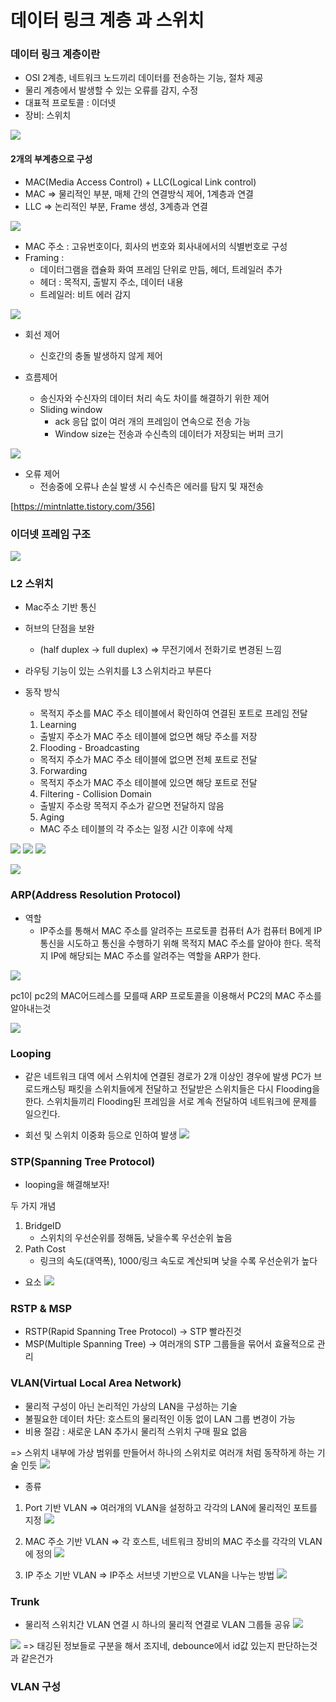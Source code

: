 # 데이터 링크 계층 과 스위치

### 데이터 링크 계층이란 
* OSI 2계층, 네트워크 노드끼리 데이터를 전송하는 기능, 절차 제공
* 물리 계층에서 발생할 수 있는 오류를 감지, 수정
* 대표적 프로토콜 : 이더넷
* 장비: 스위치

![](2021-12-28-21-38-06.png)

#### 2개의 부계층으로 구성
* MAC(Media Access Control) + LLC(Logical Link control)
* MAC => 물리적인 부분, 매체 간의 연결방식 제어, 1계층과 연결
* LLC => 논리적인 부분, Frame 생성, 3계층과 연결

![](2021-12-28-21-40-11.png)

* MAC 주소 : 고유번호이다, 회사의 번호와 회사내에서의 식별번호로 구성
* Framing :
  * 데이터그램을 캡슐화 화여 프레임 단위로 만듬, 헤더, 트레일러 추가
  * 헤더 : 목적지, 출발지 주소, 데이터 내용
  * 트레일러: 비트 에러 감지

![](2021-12-28-21-42-16.png)

* 회선 제어
  * 신호간의 충돌 발생하지 않게 제어

* 흐름제어
  * 송신자와 수신자의 데이터 처리 속도 차이를 해결하기 위한 제어
  * Sliding window
    * ack 응답 없이 여러 개의 프레임이 연속으로 전송 가능
    * Window size는 전송과 수신측의 데이터가 저장되는 버퍼 크기

![](2021-12-28-21-48-45.png)

* 오류 제어
  * 전송중에 오류나 손실 발생 시 수신측은 에러를 탐지 및 재전송

[https://mintnlatte.tistory.com/356]
### 이더넷 프레임 구조
![](2022-01-01-13-44-47.png)

### L2 스위치
* Mac주소 기반 통신
* 허브의 단점을 보완 
  * (half duplex -> full duplex) => 무전기에서 전화기로 변경된 느낌
* 라우팅 기능이 있는 스위치를 L3 스위치라고 부른다

* 동작 방식
  - 목적지 주소를 MAC 주소 테이블에서 확인하여 연결된 포트로 프레임 전달

  1. Learning
    - 출발지 주소가 MAC 주소 테이블에 없으면 해당 주소를 저장
  2. Flooding - Broadcasting
    - 목적지 주소가 MAC 주소 테이블에 없으면 전체 포트로 전달
  3. Forwarding
    - 목적지 주소가 MAC 주소 테이블에 있으면 해당 포트로 전달
  4. Filtering - Collision Domain
    - 출발지 주소랑 목적지 주소가 같으면 전달하지 않음
  5. Aging
    - MAC 주소 테이블의 각 주소는 일정 시간 이후에 삭제

![](2021-12-28-23-33-19.png)
![](2021-12-28-23-33-55.png)
![](2021-12-28-23-34-49.png)

![](2021-12-28-23-36-21.png)


### ARP(Address Resolution Protocol)
* 역할
  * IP주소를 통해서 MAC 주소를 알려주는 프로토콜
  컴퓨터 A가 컴퓨터 B에게 IP통신을 시도하고 통신을 수행하기 위해 목적지 MAC 주소를 알아야 한다.
  목적지 IP에 해당되는 MAC 주소를 알려주는 역할을 ARP가 한다.

![](2021-12-28-23-38-40.png)

pc1이 pc2의 MAC어드레스를 모를때 ARP 프로토콜을 이용해서 PC2의 MAC 주소를 알아내는것

![](2021-12-28-23-40-11.png)

### Looping
* 같은 네트워크 대역 에서 스위치에 연결된 경로가 2개 이상인 경우에 발생
PC가 브로드캐스팅 패킷을 스위치들에게 전달하고 전달받은 스위치들은 다시 Flooding을 한다.
스위치들끼리 Flooding된 프레임을 서로 계속 전달하여 네트워크에 문제를 일으킨다.
- 회선 및 스위치 이중화 등으로 인하여 발생
![](2021-12-28-23-46-14.png)


### STP(Spanning Tree Protocol)
* looping을 해결해보자!

두 가지 개념
1. BridgeID
   - 스위치의 우선순위를 정해둠, 낮을수록 우선순위 높음
2. Path Cost
   - 링크의 속도(대역폭), 1000/링크 속도로 계산되며 낮을 수록 우선순위가 높다

* 요소
![](2021-12-28-23-49-18.png)



### RSTP & MSP
* RSTP(Rapid Spanning Tree Protocol) -> STP 빨라진것
* MSP(Multiple Spanning Tree) -> 여러개의 STP 그룹들을 묶어서 효율적으로 관리


### VLAN(Virtual Local Area Network)
* 물리적 구성이 아닌 논리적인 가상의 LAN을 구성하는 기술
* 불필요한 데이터 차단: 호스트의 물리적인 이동 없이 LAN 그룹 변경이 가능
* 비용 절감 : 새로운 LAN 추가시 물리적 스위치 구매 필요 없음

=> 스위치 내부에 가상 범위를 만들어서 하나의 스위치로 여러개 처럼 동작하게 하는 기술 인듯
![](2021-12-30-23-31-53.png)

* 종류
1. Port 기반 VLAN
=> 여러개의 VLAN을 설정하고 각각의 LAN에 물리적인 포트를 지정
![](2021-12-30-23-36-23.png)

2. MAC 주소 기반 VLAN
=> 각 호스트, 네트워크 장비의 MAC 주소를 각각의 VLAN에 정의
![](2021-12-30-23-36-52.png)

3. IP 주소 기반 VLAN
=> IP주소 서브넷 기반으로 VLAN을 나누는 방법
![](2021-12-30-23-37-15.png)


### Trunk
* 물리적 스위치간 VLAN 연결 시 하나의 물리적 연결로 VLAN 그룹들 공유
![](2021-12-30-23-38-26.png)

![](2021-12-30-23-42-51.png)
=> 태깅된 정보들로 구분을 해서 조지네, debounce에서 id값 있는지 판단하는것과 같은건가

### VLAN 구성